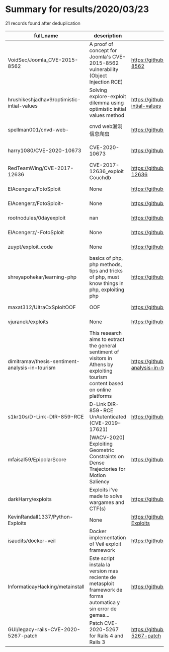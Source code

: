 
# Summary for results/2020/03/23
    
21 records found after deduplication

| full_name | description | html_url | matched_list | matched_count | pushed_at | size | stargazers_count | language | forks_count | vul_ids |
|-------------------------------------------------|-----------------------------------------------------------------------------------------------------------------------------------|--------------------------------------------------------------------|----------------------------------|-----------------|---------------------------|--------|--------------------|------------------|---------------|--------------------|
| VoidSec/Joomla_CVE-2015-8562 | A proof of concept for Joomla's CVE-2015-8562 vulnerability (Object Injection RCE) | https://github.com/VoidSec/Joomla_CVE-2015-8562 | ['cve-2', 'exploit', 'rce'] | 3 | 2020-03-23 15:56:02+00:00 | 10 | 5 | Python | 5 | ['CVE-2015-8562'] |
| hrushikeshjadhav9/optimistic-intial-values | Solving explore-exploit dilemma using optimistic initial values method | https://github.com/hrushikeshjadhav9/optimistic-intial-values | ['exploit'] | 1 | 2020-03-23 08:20:28+00:00 | 205 | 0 | Python | 0 | [] |
| spellman001/cnvd-web- | cnvd web漏洞信息爬虫 | https://github.com/spellman001/cnvd-web- | ['cnvd-c OR cnvd-2 OR cnnvd-2'] | 1 | 2020-03-23 15:13:39+00:00 | 495 | 0 | Python | 0 | [] |
| harry1080/CVE-2020-10673 | CVE-2020-10673 | https://github.com/harry1080/CVE-2020-10673 | ['cve-2'] | 1 | 2020-03-23 11:25:20+00:00 | 0 | 0 | | 3 | ['CVE-2020-10673'] |
| RedTeamWing/CVE-2017-12636 | CVE-2017-12636_exploit Couchdb | https://github.com/RedTeamWing/CVE-2017-12636 | ['cve-2', 'exploit'] | 2 | 2020-03-23 10:15:21+00:00 | 3 | 2 | Python | 3 | ['CVE-2017-12636'] |
| ElAcengerz/FotoSploit | None | https://github.com/ElAcengerz/FotoSploit | ['sploit'] | 1 | 2020-03-23 07:45:41+00:00 | 527 | 0 | Python | 0 | [] |
| ElAcengerz/FotoSploit- | None | https://github.com/ElAcengerz/FotoSploit- | ['sploit'] | 1 | 2020-03-23 06:46:24+00:00 | 493 | 0 | Python | 0 | [] |
| rootnodules/0dayexploit | nan | https://github.com/rootnodules/0dayexploit | ['0day'] | 1 | 2020-03-23 06:28:22+00:00 | 0 | 0 | nan | 0 | [] |
| ElAcengerz/-FotoSploit | None | https://github.com/ElAcengerz/-FotoSploit | ['sploit'] | 1 | 2020-03-23 06:25:33+00:00 | 496 | 0 | Python | 0 | [] |
| zuypt/exploit_code | None | https://github.com/zuypt/exploit_code | ['exploit'] | 1 | 2020-03-23 05:05:16+00:00 | 21 | 1 | JavaScript | 0 | [] |
| shreyapohekar/learning-php | basics of php, php methods, tips and tricks of php, must know things in php, exploiting php | https://github.com/shreyapohekar/learning-php | ['exploit'] | 1 | 2020-03-23 05:10:26+00:00 | 10 | 0 | PHP | 0 | [] |
| maxat312/UltraCxSploitOOF | OOF | https://github.com/maxat312/UltraCxSploitOOF | ['sploit'] | 1 | 2020-03-23 17:52:54+00:00 | 3809 | 0 | | 0 | [] |
| vjuranek/exploits | None | https://github.com/vjuranek/exploits | ['exploit'] | 1 | 2020-03-23 21:04:02+00:00 | 24 | 0 | Java | 0 | [] |
| dimitramav/thesis-sentiment-analysis-in-tourism | This research aims to extract the general sentiment of visitors in Athens by exploiting tourism content based on online platforms | https://github.com/dimitramav/thesis-sentiment-analysis-in-tourism | ['exploit'] | 1 | 2020-03-23 08:43:51+00:00 | 148132 | 7 | Jupyter Notebook | 1 | [] |
| s1kr10s/D-Link-DIR-859-RCE | D-Link DIR-859 - RCE UnAutenticated (CVE-2019–17621) | https://github.com/s1kr10s/D-Link-DIR-859-RCE | ['rce'] | 1 | 2020-03-23 23:02:27+00:00 | 1268 | 41 | Ruby | 16 | [] |
| mfaisal59/EpipolarScore | [WACV-2020] Exploiting Geometric Constraints on Dense Trajectories for Motion Saliency | https://github.com/mfaisal59/EpipolarScore | ['exploit'] | 1 | 2020-03-23 16:42:38+00:00 | 40969 | 5 | C++ | 2 | [] |
| darkHarry/exploits | Exploits i've made to solve wargames and CTF(s) | https://github.com/darkHarry/exploits | ['exploit'] | 1 | 2020-03-23 14:16:05+00:00 | 11 | 0 | Python | 0 | [] |
| KevinRandall1337/Python-Exploits | None | https://github.com/KevinRandall1337/Python-Exploits | ['exploit'] | 1 | 2020-03-23 10:10:38+00:00 | 6 | 0 | Python | 0 | [] |
| isaudits/docker-veil | Docker implementation of Veil exploit framework | https://github.com/isaudits/docker-veil | ['exploit'] | 1 | 2020-03-23 18:21:31+00:00 | 4 | 2 | Dockerfile | 0 | [] |
| InformaticayHacking/metainstall | Este script instala la version mas reciente de metasploit framework de forma automatica y sin error de gemas... | https://github.com/InformaticayHacking/metainstall | ['metasploit module OR payload'] | 1 | 2020-03-23 13:55:31+00:00 | 4 | 1 | Shell | 0 | [] |
| GUI/legacy-rails-CVE-2020-5267-patch | Patch CVE-2020-5267 for Rails 4 and Rails 3 | https://github.com/GUI/legacy-rails-CVE-2020-5267-patch | ['cve-2'] | 1 | 2020-03-23 17:50:39+00:00 | 16 | 0 | Ruby | 0 | ['CVE-2020-5267'] |
